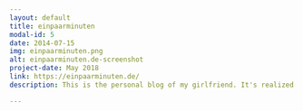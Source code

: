 ```yaml
---
layout: default
title: einpaarminuten
modal-id: 5
date: 2014-07-15
img: einpaarminuten.png
alt: einpaarminuten.de-screenshot
project-date: May 2018
link: https://einpaarminuten.de/
description: This is the personal blog of my girlfriend. It's realized with WordPress, theme and plugins. I am the admin of this project.

---
```

